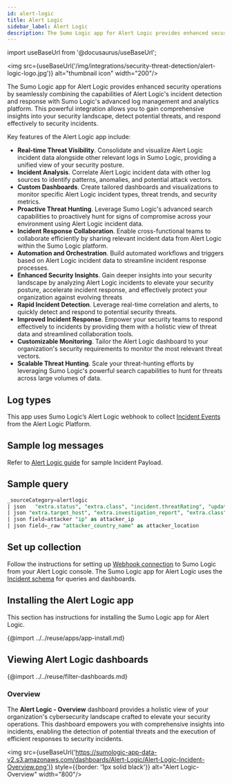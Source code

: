 ```yaml
---
id: alert-logic
title: Alert Logic
sidebar_label: Alert Logic
description: The Sumo Logic app for Alert Logic provides enhanced security operations by seamlessly combining the capabilities of Alert Logic's incident detection and response with Sumo Logic's advanced log management and analytics platform.
---
```


import useBaseUrl from '@docusaurus/useBaseUrl';

<img src={useBaseUrl('/img/integrations/security-threat-detection/alert-logic-logo.jpg')} alt="thumbnail icon" width="200"/>

The Sumo Logic app for Alert Logic provides enhanced security operations by seamlessly combining the capabilities of Alert Logic's incident detection and response with Sumo Logic's advanced log management and analytics platform. This powerful integration allows you to gain comprehensive insights into your security landscape, detect potential threats, and respond effectively to security incidents.

Key features of the Alert Logic app include:

- **Real-time Threat Visibility**. Consolidate and visualize Alert Logic incident data alongside other relevant logs in Sumo Logic, providing a unified view of your security posture.
- **Incident Analysis**. Correlate Alert Logic incident data with other log sources to identify patterns, anomalies, and potential attack vectors.
- **Custom Dashboards**. Create tailored dashboards and visualizations to monitor specific Alert Logic incident types, threat trends, and security metrics.
- **Proactive Threat Hunting**. Leverage Sumo Logic's advanced search capabilities to proactively hunt for signs of compromise across your environment using Alert Logic incident data.
- **Incident Response Collaboration**. Enable cross-functional teams to collaborate efficiently by sharing relevant incident data from Alert Logic within the Sumo Logic platform.
- **Automation and Orchestration**. Build automated workflows and triggers based on Alert Logic incident data to streamline incident response processes.
- **Enhanced Security Insights**. Gain deeper insights into your security landscape by analyzing Alert Logic incidents to elevate your security posture, accelerate incident response, and effectively protect your organization against evolving threats
- **Rapid Incident Detection**. Leverage real-time correlation and alerts, to quickly detect and respond to potential security threats.
- **Improved Incident Response**. Empower your security teams to respond effectively to incidents by providing them with a holistic view of threat data and streamlined collaboration tools.
- **Customizable Monitoring**. Tailor the Alert Logic dashboard to your organization's security requirements to monitor the most relevant threat vectors.
- **Scalable Threat Hunting**. Scale your threat-hunting efforts by leveraging Sumo Logic's powerful search capabilities to hunt for threats across large volumes of data.

## Log types

This app uses Sumo Logic’s Alert Logic webhook to collect [Incident Events](https://docs.alertlogic.com/configure/connections/templated/incident.htm) from the Alert Logic Platform.

## Sample log messages

Refer to [Alert Logic guide](https://docs.alertlogic.com/configure/connections/templated/incident.htm) for sample Incident Payload.

## Sample query

```sql title="Events Count"
_sourceCategory=alertlogic
| json   "extra.status", "extra.class", "incident.threatRating", "updatetime_str", "victim", "attacker", "incident.recommendations", "incident.description","incident.summary", "incidentId",  "asset_deployment_type", "customer", "accountId" as status,  incident_class, threat_rating, timestamp, victim, attacker, recommendations, description, summary, incident_id, deployment_name, customer_name, account_id  nodrop
| json "extra.target_host", "extra.investigation_report", "extra.class", "extra.incidentUrl", "mitre_classification[*].technique", "mitre_classification[*].tactic" as target_host, investigation_report, incident_class, incident_url, mitre_technique, mitre_tactic nodrop
| json field=attacker "ip" as attacker_ip
| json field=_raw "attacker_country_name" as attacker_location
```

## Set up collection

Follow the instructions for setting up [Webhook connection](https://docs.alertlogic.com/configure/connections/webhook.htm#CreatetheUniversalwebhookconnectionintheAlertLogicconsole) to Sumo Logic from your Alert Logic console. The Sumo Logic app for Alert Logic uses the  [Incident schema](https://docs.alertlogic.com/configure/connections/templated/incident.htm) for queries and dashboards.

## Installing the Alert Logic app​

This section has instructions for installing the Sumo Logic app for Alert Logic.

{@import ../../reuse/apps/app-install.md}

## Viewing Alert Logic dashboards​

{@import ../../reuse/filter-dashboards.md}

### Overview

The **Alert Logic - Overview** dashboard provides a holistic view of your organization's cybersecurity landscape crafted to elevate your security operations. This dashboard empowers you with comprehensive insights into incidents, enabling the detection of potential threats and the execution of efficient responses to security incidents.

<img src={useBaseUrl('https://sumologic-app-data-v2.s3.amazonaws.com/dashboards/Alert-Logic/Alert-Logic-Incident-Overview.png')} style={{border: '1px solid black'}} alt="Alert Logic-Overview" width="800"/>
